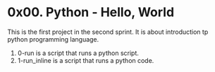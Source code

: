 # 0x00. Python - Hello, World
This is the first project in the second sprint.
It is about introduction tp python programming language.

1. 0-run is a script that runs a python script.
2. 1-run_inline is a script that runs a python code.

